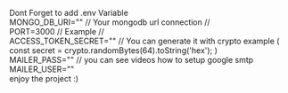 Dont Forget to add .env Variable <br>
MONGO_DB_URI="" // Your mongodb url connection //<br>
PORT=3000 // Example //<br>
ACCESS_TOKEN_SECRET="" // You can generate it with crypto example ( const secret = crypto.randomBytes(64).toString('hex'); ) <br>
MAILER_PASS="" // you can see videos how to setup google smtp<br>
MAILER_USER=""<br>
enjoy the project :) 
